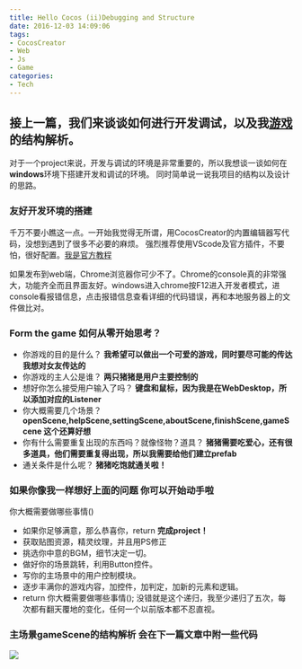 ```yaml
---
title: Hello Cocos (ii)Debugging and Structure
date: 2016-12-03 14:09:06
tags:
- CocosCreator
- Web
- Js
- Game
categories:
- Tech
---
```

## 接上一篇，我们来谈谈如何进行开发调试，以及我[游戏](http://xuyiwenzhuzhuzhu.cn/game.html)的结构解析。
对于一个project来说，开发与调试的环境是非常重要的，所以我想谈一谈如何在**windows**环境下搭建开发和调试的环境。
同时简单说一说我项目的结构以及设计的思路。

<!--more-->
### 友好开发环境的搭建
千万不要小瞧这一点。一开始我觉得无所谓，用CocosCreator的内置编辑器写代码，没想到遇到了很多不必要的麻烦。
强烈推荐使用VScode及官方插件，不要怕，很好配置。[我是官方教程](http://www.cocos.com/docs/creator/getting-started/coding-setup.html)

如果发布到web端，Chrome浏览器你可少不了。Chrome的console真的非常强大，功能齐全而且界面友好。windows进入chrome按F12进入开发者模式，进console看报错信息，点击报错信息查看详细的代码错误，再和本地服务器上的文件做比对。

### Form the game 如何从零开始思考？
* 你游戏的目的是什么？ **我希望可以做出一个可爱的游戏，同时要尽可能的传达我想对女友传达的**
* 你游戏的主人公是谁？ **两只猪猪是用户主要控制的**
* 想好你怎么接受用户输入了吗？ **键盘和鼠标，因为我是在WebDesktop，所以添加对应的Listener**
* 你大概需要几个场景？ **openScene,helpScene,settingScene,aboutScene,finishScene,gameScene 这个还算好想**
* 你有什么需要重复出现的东西吗？就像怪物？道具？ **猪猪需要吃爱心，还有很多道具，他们需要重复得出现，所以我需要给他们建立prefab**
* 通关条件是什么呢？ **猪猪吃饱就通关啦！**

### 如果你像我一样想好上面的问题 你可以开始动手啦
你大概需要做哪些事情()
* 如果你足够满意，那么恭喜你，return **完成project！**
* 获取贴图资源，精灵纹理，并且用PS修正
* 挑选你中意的BGM，细节决定一切。
* 做好你的场景跳转，利用Button控件。
* 写你的主场景中的用户控制模块。
* 逐步丰满你的游戏内容，加控件，加判定，加新的元素和逻辑。
* return 你大概需要做哪些事情();
没错就是这个递归，我至少递归了五次，每次都有翻天覆地的变化，任何一个以前版本都不忍直视。

### 主场景gameScene的结构解析 会在下一篇文章中附一些代码
![](/images/image/HelloCocos2/1.png)